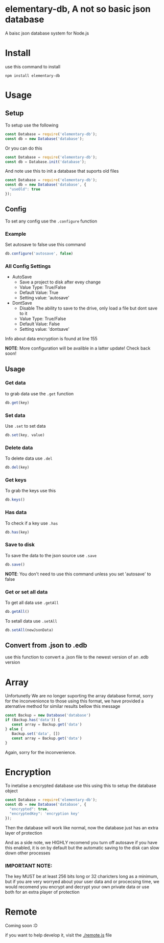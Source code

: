 # elementary-db, A not so basic json database

A baisc json database system for Node.js

# Install

use this command to install

```shell
npm install elementary-db
```

# Usage

## Setup

To setup use the following

```js
const Database = require('elementary-db');
const db = new Database('database');
```

Or you can do this

```js
const Database = require('elementary-db');
const db = Database.init('database');
```

And note use this to init a database that suports old files

```js
const Database = require('elementary-db');
const db = new Database('database', {
  "useOld": true
});
```

## Config

To set any config use the `.configure` function

### Example

Set autosave to false use this command

```js
db.configure('autosave', false)
```

### All Config Settings

 - AutoSave
   - Save a project to disk after evey change
   - Value Type: True/False
   - Default Value: True
   - Setting value: 'autosave'
 - DontSave
   - Disable The ability to save to the drive, only load a file but dont save to it
   - Value Type: True/False
   - Default Value: False
   - Setting value: 'dontsave'

Info about data encryption is found at line 155

**NOTE**: More configuration will be avalible in a latter update! Check back soon!

## Usage

### Get data

to grab data use the `.get` function

```js
db.get(key)
```

### Set data

Use `.set` to set data

```js
db.set(key, value)
```

### Delete data

To delete data use `.del`

```js
db.del(key)
```

### Get keys

To grab the keys use this

```js
db.keys()
```

### Has data

To check if a key use `.has`

```js
db.has(key)
```

### Save to disk

To save the data to the json source use `.save`

```js
db.save()
```

**NOTE**: You don't need to use this command unless you set 'autosave' to false

### Get or set all data

To get all data use `.getAll`

```js
db.getAll()
```

To setall data use `.setAll`

```js
db.setAll(newJsonData)
```

## Convert from .json to .edb

use this function to convert a .json file to the newest version of an .edb version

# Array 

Unfortunetly We are no longer suporting the array database format, sorry for the inconvenionce to those using this format, we have provided a aternative method for similar results bellow this message

```js
const Backup = new Database('database')
if (Backup.has('data')) {
   const array = Backup.get('data')
} else {
   Backup.set('data', [])
   const array = Backup.get('data')
}
```

Again, sorry for the inconvenience. 

# Encryption

To inetalise a encrypted database use this using this to setup the database object

```js
const Database = require('elementary-db');
const db = new Database('database', {
  "encrypted": true,
  "encryptedKey": 'encryption key'
});
```

Then the database will work like normal, now the database just has an extra layer of protection

And as a side note, we HIGHLY recomend you turn off autosave if you have this enabled, it is on by default but the automatic saving to the disk can slow down other processes 

### IMPORTANT NOTE:

The key MUST be at least 256 bits long or 32 charicters long as a minimum, but if you are very worryed about your user data and or procecsing time, we would recomend you encrypt and decrypt your own private data or use both for an extra player of protection

# Remote

Coming soon :D

if you want to help develop it, visit the  [./remote.js](./remote.js) file